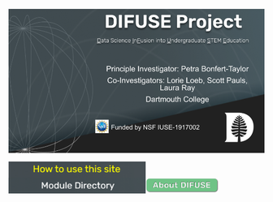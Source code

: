 ![DIFUSE Project at Dartmouth College. Funded by NSF IUSE1917002](https://github.com/difuse-dartmouth/.github/blob/362f6cb322fbde369a0a806404b6359095cce303/profile/DIFUSE%20splash.png)

<a href="https://github.com/difuse-dartmouth/.github/blob/cdeec8012b276faaa8a1a9856812da57da6cae6f/profile/howto.md"><img src="profile/images/how_to_button_yellow.png" alt="How to use this collection" align="left" style="width:270px"></a>
<a href="https://github.com/difuse-dartmouth/.github/blob/69ea7959528b6f646fd1999d49a8bc6c617b0d4a/profile/module-directory.md"><img src="profile/images/directory-button.png" alt="Module Directory" align="left" style="width:270px"></a>
<a href="https://github.com/difuse-dartmouth/.github/blob/69ea7959528b6f646fd1999d49a8bc6c617b0d4a/profile/about_difuse.md"><img src="profile/images/button.png" alt="About DIFUSE" align="left" style="width:144px"></a>

<!--
**Here are some ideas to get you started:**

🙋‍♀️ A short introduction - what is your organization all about?
🌈 Contribution guidelines - how can the community get involved?
👩‍💻 Useful resources - where can the community find your docs? Is there anything else the community should know?
🍿 Fun facts - what does your team eat for breakfast?
🧙 Remember, you can do mighty things with the power of [Markdown](https://docs.github.com/github/writing-on-github/getting-started-with-writing-and-formatting-on-github/basic-writing-and-formatting-syntax)
-->
